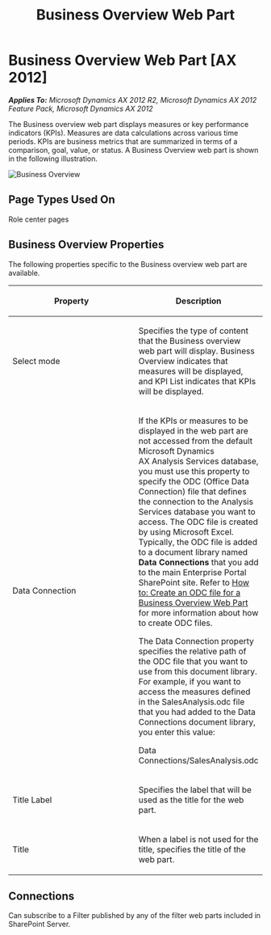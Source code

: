 ﻿---
title: Business Overview Web Part
TOCTitle: Business Overview
ms:assetid: abaaf44f-c37e-4880-96a8-06871724baa0
ms:mtpsurl: https://msdn.microsoft.com/en-us/library/Gg862274(v=AX.60)
ms:contentKeyID: 35245606
ms.date: 11/07/2012
mtps_version: v=AX.60
---

# Business Overview Web Part [AX 2012]


_**Applies To:** Microsoft Dynamics AX 2012 R2, Microsoft Dynamics AX 2012 Feature Pack, Microsoft Dynamics AX 2012_

The Business overview web part displays measures or key performance indicators (KPIs). Measures are data calculations across various time periods. KPIs are business metrics that are summarized in terms of a comparison, goal, value, or status. A Business Overview web part is shown in the following illustration.

![Business Overview](images/Gg862274.EP_BusinessOverview(AX.60).gif "Business Overview")

## Page Types Used On

Role center pages

## Business Overview Properties

The following properties specific to the Business overview web part are available.

<table>
<colgroup>
<col style="width: 50%" />
<col style="width: 50%" />
</colgroup>
<thead>
<tr class="header">
<th><p>Property</p></th>
<th><p>Description</p></th>
</tr>
</thead>
<tbody>
<tr class="odd">
<td><p>Select mode</p></td>
<td><p>Specifies the type of content that the Business overview web part will display. Business Overview indicates that measures will be displayed, and KPI List indicates that KPIs will be displayed.</p></td>
</tr>
<tr class="even">
<td><p>Data Connection</p></td>
<td><p>If the KPIs or measures to be displayed in the web part are not accessed from the default Microsoft Dynamics AX Analysis Services database, you must use this property to specify the ODC (Office Data Connection) file that defines the connection to the Analysis Services database you want to access. The ODC file is created by using Microsoft Excel. Typically, the ODC file is added to a document library named <strong>Data Connections</strong> that you add to the main Enterprise Portal SharePoint site. Refer to <a href="https://msdn.microsoft.com/en-us/library/hh128831(v=ax.60)">How to: Create an ODC file for a Business Overview Web Part</a> for more information about how to create ODC files.</p>
<p>The Data Connection property specifies the relative path of the ODC file that you want to use from this document library. For example, if you want to access the measures defined in the SalesAnalysis.odc file that you had added to the Data Connections document library, you enter this value:</p>
<p>Data Connections/SalesAnalysis.odc</p></td>
</tr>
<tr class="odd">
<td><p>Title Label</p></td>
<td><p>Specifies the label that will be used as the title for the web part.</p></td>
</tr>
<tr class="even">
<td><p>Title</p></td>
<td><p>When a label is not used for the title, specifies the title of the web part.</p></td>
</tr>
</tbody>
</table>


## Connections

Can subscribe to a Filter published by any of the filter web parts included in SharePoint Server.

